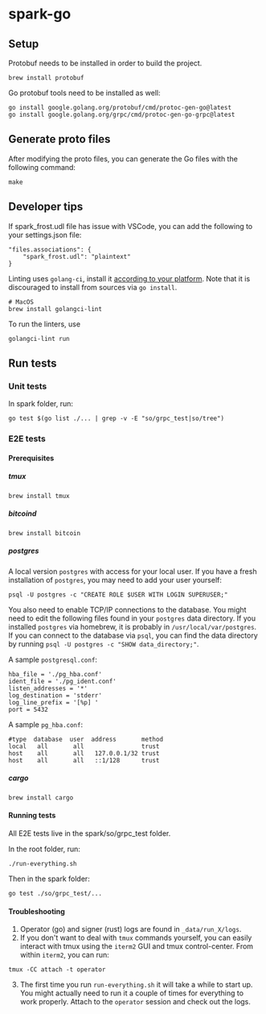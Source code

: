# spark-go

## Setup

Protobuf needs to be installed in order to build the project.

```
brew install protobuf
```

Go protobuf tools need to be installed as well:

```
go install google.golang.org/protobuf/cmd/protoc-gen-go@latest
go install google.golang.org/grpc/cmd/protoc-gen-go-grpc@latest
```

## Generate proto files

After modifying the proto files, you can generate the Go files with the following command:

```
make
```

## Developer tips

If spark_frost.udl file has issue with VSCode, you can add the following to your settings.json file:

```
"files.associations": {
    "spark_frost.udl": "plaintext"
}
```

Linting uses `golang-ci`, install it [according to your platform](https://golangci-lint.run/welcome/install/). Note that it is discouraged to install from sources via `go install`.

```
# MacOS
brew install golangci-lint

```

To run the linters, use

```
golangci-lint run
```

## Run tests

### Unit tests

In spark folder, run:

```
go test $(go list ./... | grep -v -E "so/grpc_test|so/tree")
```

### E2E tests

#### Prerequisites

##### tmux

`brew install tmux`

##### bitcoind

`brew install bitcoin`

##### postgres

A local version `postgres` with access for your local user.
If you have a fresh installation of `postgres`, you may need to add your user yourself:

```
psql -U postgres -c "CREATE ROLE $USER WITH LOGIN SUPERUSER;"
```

You also need to enable TCP/IP connections to the database.
You might need to edit the following files found in your `postgres` data directory. If you installed `postgres` via homebrew, it is probably in `/usr/local/var/postgres`. If you can connect to the database via `psql`, you can find the data directory by running `psql -U postgres -c "SHOW data_directory;"`.

A sample `postgresql.conf`:

```
hba_file = './pg_hba.conf'
ident_file = './pg_ident.conf'
listen_addresses = '*'
log_destination = 'stderr'
log_line_prefix = '[%p] '
port = 5432
```

A sample `pg_hba.conf`:

```
#type  database  user  address       method
local   all       all                trust
host    all       all   127.0.0.1/32 trust
host    all       all   ::1/128      trust
```

##### cargo

`brew install cargo`

#### Running tests

All E2E tests live in the spark/so/grpc_test folder.

In the root folder, run:

```
./run-everything.sh
```

Then in the spark folder:

```
go test ./so/grpc_test/...
```

#### Troubleshooting

1. Operator (go) and signer (rust) logs are found in `_data/run_X/logs`.
2. If you don't want to deal with `tmux` commands yourself, you can easily interact with tmux using the `iterm2` GUI and tmux control-center.
   From within `iterm2`, you can run:

`tmux -CC attach -t operator`

3. The first time you run `run-everything.sh` it will take a while to start up. You might actually need to run it a couple of times for everything to work properly. Attach to the `operator` session and check out the logs.
